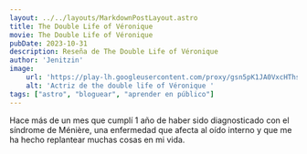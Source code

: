 ```yaml
---
layout: ../../layouts/MarkdownPostLayout.astro
title: The Double Life of Véronique
movie: The Double Life of Véronique
pubDate: 2023-10-31
description: Reseña de The Double Life of Véronique
author: 'Jenitzin'
image:
    url: 'https://play-lh.googleusercontent.com/proxy/gsn5pK1JA0VxcHThsFnWMIyIZR-Wv_Mf0TTam2gqQLkG6AGrophIkHOfgH7kX-ScfO5M1ufAThpekHrUmjq716iXNv9Wk0WXv-wb_fbj3yTJlpIKSw=s1920-w1920-h1080'
    alt: 'Actriz de the double life of Véronique '
tags: ["astro", "bloguear", "aprender en público"]
---
```

Hace más de un mes que cumplí 1 año de haber sido diagnosticado con el síndrome de Ménière, una enfermedad que afecta al oído interno y que me ha hecho replantear muchas cosas en mi vida.


